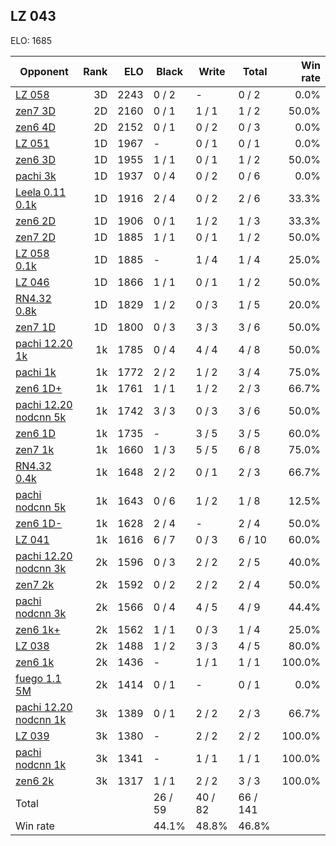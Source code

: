 ## LZ 043 ##

ELO: 1685

Opponent | Rank | ELO | Black | Write | Total | Win rate
---------|-----:|----:|-------|-------|-------|-------:
[LZ 058](LZ%20058.md) | 3D | 2243 | 0 / 2 | - | 0 / 2 | 0.0%
[zen7 3D](zen7%203D.md) | 2D | 2160 | 0 / 1 | 1 / 1 | 1 / 2 | 50.0%
[zen6 4D](zen6%204D.md) | 2D | 2152 | 0 / 1 | 0 / 2 | 0 / 3 | 0.0%
[LZ 051](LZ%20051.md) | 1D | 1967 | - | 0 / 1 | 0 / 1 | 0.0%
[zen6 3D](zen6%203D.md) | 1D | 1955 | 1 / 1 | 0 / 1 | 1 / 2 | 50.0%
[pachi 3k](pachi%203k.md) | 1D | 1937 | 0 / 4 | 0 / 2 | 0 / 6 | 0.0%
[Leela 0.11 0.1k](Leela%200.11%200.1k.md) | 1D | 1916 | 2 / 4 | 0 / 2 | 2 / 6 | 33.3%
[zen6 2D](zen6%202D.md) | 1D | 1906 | 0 / 1 | 1 / 2 | 1 / 3 | 33.3%
[zen7 2D](zen7%202D.md) | 1D | 1885 | 1 / 1 | 0 / 1 | 1 / 2 | 50.0%
[LZ 058 0.1k](LZ%20058%200.1k.md) | 1D | 1885 | - | 1 / 4 | 1 / 4 | 25.0%
[LZ 046](LZ%20046.md) | 1D | 1866 | 1 / 1 | 0 / 1 | 1 / 2 | 50.0%
[RN4.32 0.8k](RN4.32%200.8k.md) | 1D | 1829 | 1 / 2 | 0 / 3 | 1 / 5 | 20.0%
[zen7 1D](zen7%201D.md) | 1D | 1800 | 0 / 3 | 3 / 3 | 3 / 6 | 50.0%
[pachi 12.20 1k](pachi%2012.20%201k.md) | 1k | 1785 | 0 / 4 | 4 / 4 | 4 / 8 | 50.0%
[pachi 1k](pachi%201k.md) | 1k | 1772 | 2 / 2 | 1 / 2 | 3 / 4 | 75.0%
[zen6 1D+](zen6%201D+.md) | 1k | 1761 | 1 / 1 | 1 / 2 | 2 / 3 | 66.7%
[pachi 12.20 nodcnn 5k](pachi%2012.20%20nodcnn%205k.md) | 1k | 1742 | 3 / 3 | 0 / 3 | 3 / 6 | 50.0%
[zen6 1D](zen6%201D.md) | 1k | 1735 | - | 3 / 5 | 3 / 5 | 60.0%
[zen7 1k](zen7%201k.md) | 1k | 1660 | 1 / 3 | 5 / 5 | 6 / 8 | 75.0%
[RN4.32 0.4k](RN4.32%200.4k.md) | 1k | 1648 | 2 / 2 | 0 / 1 | 2 / 3 | 66.7%
[pachi nodcnn 5k](pachi%20nodcnn%205k.md) | 1k | 1643 | 0 / 6 | 1 / 2 | 1 / 8 | 12.5%
[zen6 1D-](zen6%201D-.md) | 1k | 1628 | 2 / 4 | - | 2 / 4 | 50.0%
[LZ 041](LZ%20041.md) | 1k | 1616 | 6 / 7 | 0 / 3 | 6 / 10 | 60.0%
[pachi 12.20 nodcnn 3k](pachi%2012.20%20nodcnn%203k.md) | 2k | 1596 | 0 / 3 | 2 / 2 | 2 / 5 | 40.0%
[zen7 2k](zen7%202k.md) | 2k | 1592 | 0 / 2 | 2 / 2 | 2 / 4 | 50.0%
[pachi nodcnn 3k](pachi%20nodcnn%203k.md) | 2k | 1566 | 0 / 4 | 4 / 5 | 4 / 9 | 44.4%
[zen6 1k+](zen6%201k+.md) | 2k | 1562 | 1 / 1 | 0 / 3 | 1 / 4 | 25.0%
[LZ 038](LZ%20038.md) | 2k | 1488 | 1 / 2 | 3 / 3 | 4 / 5 | 80.0%
[zen6 1k](zen6%201k.md) | 2k | 1436 | - | 1 / 1 | 1 / 1 | 100.0%
[fuego 1.1 5M](fuego%201.1%205M.md) | 2k | 1414 | 0 / 1 | - | 0 / 1 | 0.0%
[pachi 12.20 nodcnn 1k](pachi%2012.20%20nodcnn%201k.md) | 3k | 1389 | 0 / 1 | 2 / 2 | 2 / 3 | 66.7%
[LZ 039](LZ%20039.md) | 3k | 1380 | - | 2 / 2 | 2 / 2 | 100.0%
[pachi nodcnn 1k](pachi%20nodcnn%201k.md) | 3k | 1341 | - | 1 / 1 | 1 / 1 | 100.0%
[zen6 2k](zen6%202k.md) | 3k | 1317 | 1 / 1 | 2 / 2 | 3 / 3 | 100.0%
Total | | | 26 / 59 | 40 / 82 | 66 / 141 | 
Win rate| | | 44.1% | 48.8% | 46.8% | 
